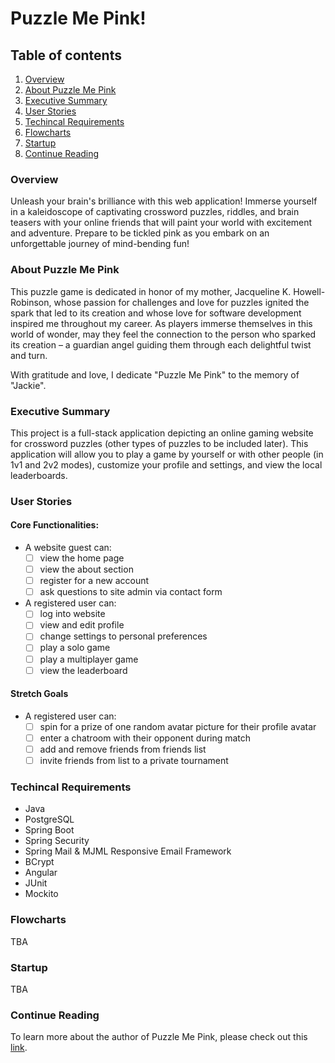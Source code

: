 # Puzzle Me Pink!
## Table of contents
1. [Overview](#overview)
2. [About Puzzle Me Pink](#about)
3. [Executive Summary](#summary)
4. [User Stories](#user-stories)
5. [Techincal Requirements](#tech-reqs)
6. [Flowcharts](#charts)
7. [Startup](#startup)
7. [Continue Reading](#resources)

### Overview <a name="overview"></a>
Unleash your brain's brilliance with this web application! Immerse yourself in a kaleidoscope of captivating crossword puzzles, riddles, and brain teasers with your online friends that will paint your world with excitement and adventure. Prepare to be tickled pink as you embark on an unforgettable journey of mind-bending fun!

### About Puzzle Me Pink <a name="about"></a>
This puzzle game is dedicated in honor of my mother, Jacqueline K. Howell-Robinson, whose passion for challenges and love for puzzles ignited the spark that led to its creation and whose love for software development inspired me throughout my career. As players immerse themselves in this world of wonder, may they feel the connection to the person who sparked its creation – a guardian angel guiding them through each delightful twist and turn.

With gratitude and love, I dedicate "Puzzle Me Pink" to the memory of "Jackie".

### Executive Summary <a name="summary"></a>
This project is a full-stack application depicting an online gaming website for crossword puzzles (other types of puzzles to be included later). This application will allow you to play a game by yourself or with other people (in 1v1 and 2v2 modes), customize your profile and settings, and view the local leaderboards.

### User Stories <a name="user-stories"></a>
#### Core Functionalities:
- A website guest can:
    - [ ] view the home page
    - [ ] view the about section
    - [ ] register for a new account
    - [ ] ask questions to site admin via contact form

- A registered user can:
    - [ ] log into website
    - [ ] view and edit profile
    - [ ] change settings to personal preferences
    - [ ] play a solo game
    - [ ] play a multiplayer game
    - [ ] view the leaderboard

#### Stretch Goals
- A registered user can:
    - [ ] spin for a prize of one random avatar picture for their profile avatar
    - [ ] enter a chatroom with their opponent during match
    - [ ] add and remove friends from friends list
    - [ ] invite friends from list to a private tournament

### Techincal Requirements <a name="tech-reqs"></a>
- Java
- PostgreSQL
- Spring Boot
- Spring Security
- Spring Mail & MJML Responsive Email Framework 
- BCrypt
- Angular
- JUnit
- Mockito

### Flowcharts <a name="charts"></a>
TBA

### Startup <a name="startup"></a>
TBA

### Continue Reading <a name="resources"></a>
To learn more about the author of Puzzle Me Pink, please check out this [link](https://www.linkedin.com/in/azhyaknox/).